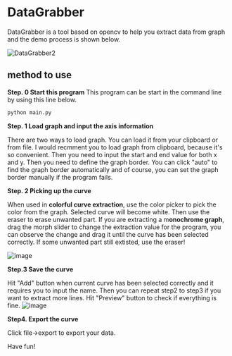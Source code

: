 # DataGrabber

DataGrabber is a tool based on opencv to help you extract data from graph and the demo process is shown below.

![DataGrabber2](https://user-images.githubusercontent.com/15251079/167558979-57febdde-781a-44d8-80dc-b303473ce44e.gif)

## method to use
**Step. 0 Start this program**
This program can be start in the command line by using this line below.
```bash
python main.py
```

**Step. 1 Load graph and input the axis information**

There are two ways to load graph. You can load it from your clipboard or from file. I would recmment you to load graph from clipboard, because it's so convenient. 
Then you need to input the start and end value for both x and y. Then you need to define the graph border. You can click "auto" to find the graph border automatically and of course, you can set the graph border manually if the program fails. 

**Step. 2 Picking up the curve**

When used in **colorful curve extraction**, use the color picker to pick the color from the graph. Selected curve will become white. Then use the eraser to erase unwanted part.
If you are extracting a m**onochrome graph**, drag the morph slider to change the extraction value for the program, you can observe the change and drag it until the curve has been selected correctly. If some unwanted part still extisted, use the eraser!

![image](https://user-images.githubusercontent.com/15251079/167558389-c4c43115-4222-4ceb-bd43-4fa1e33d9373.png)

**Step.3 Save the curve**

Hit "Add" button when current curve has been selected correctly and it requires you to input the name. Then you can repeat step2 to step3 if you want to extract more lines.
Hit "Preview" button to check if everything is fine.
![image](https://user-images.githubusercontent.com/15251079/167558343-5ad81929-22a9-426d-8835-533f737f7331.png)


**Step4. Export the curve**

Click file->export to export your data.

Have fun!
